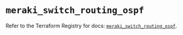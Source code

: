 # `meraki_switch_routing_ospf`

Refer to the Terraform Registry for docs: [`meraki_switch_routing_ospf`](https://registry.terraform.io/providers/ciscodevnet/meraki/1.7.1/docs/resources/switch_routing_ospf).
